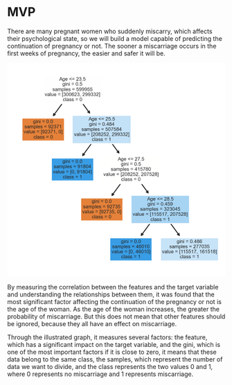 # MVP

There are many pregnant women who suddenly miscarry, which affects their psychological state,
so we will build a model capable of predicting the continuation of pregnancy or not.
The sooner a miscarriage occurs in the first weeks of pregnancy, the easier and safer it will be.

![](https://github.com/jameela-masar/T5-SDAIA-Classification-Miscarriage/blob/main/tr.png)

By measuring the correlation between the features and the target variable and understanding the relationships between them, it was found that the most significant factor affecting the continuation of the pregnancy or not is the age of the woman. As the age of the woman increases, the greater the probability of miscarriage.
But this does not mean that other features should be ignored, because they all have an effect on miscarriage.

Through the illustrated graph, it measures several factors: the feature, which has a significant impact on the target variable, and the gini, which is one of the most important factors if it is close to zero, it means that these data belong to the same class, the samples, which represent the number of data we want to divide, and the class represents the two values 0 and 1, where 0 represents no miscarriage and 1 represents miscarriage.
